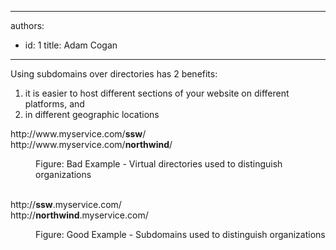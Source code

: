 

---
authors:
  - id: 1
    title: Adam Cogan
---




<span class='intro'> Using subdomains&#160;over directories has 2 benefits&#58;<br> </span>

<ol><li>it is easier to host different sections of your website on different platforms, and </li><li>in different geographic locations&#160;</li></ol><p class="ssw15-rteElement-GreyBox">​​​http&#58;//www.myservice.com/<strong>ssw</strong>/<br>http&#58;//www.myservice.com/<strong>northwind</strong>/</p><div><dd class="ssw15-rteElement-FigureBad">​​Figure&#58; Bad Example - Virtual directories&#160;used to distinguish organizations<br><br></dd></div><p class="ssw15-rteElement-GreyBox">​​​​http&#58;//<strong>ssw</strong>.myservice.com/<br>http&#58;//<strong>northwind</strong>.myservice.com/<br></p><div><dd class="ssw15-rteElement-FigureGood">Figure&#58;&#160;​Good Example - S​ubdomains&#160;used to distinguish&#160;​organizations </dd></div>


